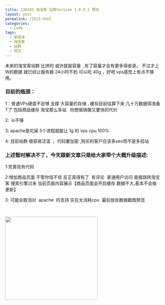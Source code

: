 ```yaml
---
title: 130105 淘宝客 站群Version 1.0.0.1 预览
layout: post
permalink: /2523.html
categories:
  - Code
tags:
  - 新版本
  - 淘宝客
  - 站群
  - 预览
---
```

未来的淘宝客站群 比拼的 或许就是容量  ,有了容量才会有更多得收录。 不过才上W的数据 就已经让服务器 24小时不到 可以吃 40g ，好吧 vps感觉上有点不够用。

### 目前的瓶颈：

1：普通VPs硬盘不足够 支撑 大容量的存储 , 缓存目前估算下来 几十万数据得准备T了 包括商品缓存 淘宝那么多站   你想做镜像又要快的代价

2:  io不够

3: apache是坨屎 5个进程就能让 1g 的 vps cpu 100%

4: 目前站群 极容易泛滥  ，代码要加密 ,购买的客户应该多seo而不是多挂站

### 上述暂时解决不了，今天跟新文章只是给大家带个大概升级描述:

1:完善现有代码

2:增加商品页面 不管你信不信 反正真得有了  有评论  普通用户访问 直接跳转淘宝客 搜索引擎过来 当前页面内容展示【商品页面会开启缓存 数据不大,基本不会做更新】

3: 可能会取消对  apache  的支持 实在太消耗cpu  最后放张数据截图预览

&nbsp;

[<img class="aligncenter size-medium wp-image-2524" title="yulan" src="http://www.80aj.com/wp-content/uploads/2013/01/yulan-300x270.jpg" alt="" width="300" height="270" />][1]

&nbsp;

 [1]: http://www.80aj.com/wp-content/uploads/2013/01/yulan.jpg